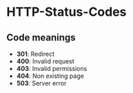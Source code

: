 # HTTP-Status-Codes
## Code meanings
- **301**: Redirect
- **400**: Invalid request
- **403**: Invalid permissions
- **404**: Non existing page
- **503**: Server error

